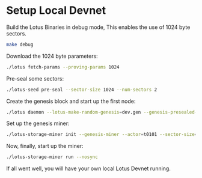 # Setup Local Devnet

Build the Lotus Binaries in debug mode, This enables the use of 1024 byte sectors.

```sh
make debug
```

Download the 1024 byte parameters:
```sh
./lotus fetch-params --proving-params 1024
```

Pre-seal some sectors:

```sh
./lotus-seed pre-seal --sector-size 1024 --num-sectors 2
```

Create the genesis block and start up the first node:

```sh
./lotus daemon --lotus-make-random-genesis=dev.gen --genesis-presealed-sectors=~/.genesis-sectors/pre-seal-t0101.json --bootstrap=false
```

Set up the genesis miner:

```sh
./lotus-storage-miner init --genesis-miner --actor=t0101 --sector-size=1024 --pre-sealed-sectors=~/.genesis-sectors --nosync
```

Now, finally, start up the miner:

```sh
./lotus-storage-miner run --nosync
```

If all went well, you will have your own local Lotus Devnet running.

